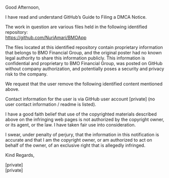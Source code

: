Good Afternoon,

I have read and understand GitHub’s Guide to Filing a DMCA Notice.  

The work in question are various files held in the following identified repository:  
https://github.com/NuriAmari/BMOApp  

The files located at this identified repository contain proprietary information that belongs to BMO Financial Group, and the original poster had no known legal authority to share this information publicly. This information is confidential and proprietary to BMO Financial Group, was posted on GitHub without company authorization, and potentially poses a security and privacy risk to the company.  

We request that the user remove the following identified content mentioned above.  

Contact information for the user is via GitHub user account [private] (no user contact information / readme is listed).

I have a good faith belief that use of the copyrighted materials described above on the infringing web pages is not authorized by the copyright owner, or its agent, or the law. I have taken fair use into consideration.

I swear, under penalty of perjury, that the information in this notification is accurate and that I am the copyright owner, or am authorized to act on behalf of the owner, of an exclusive right that is allegedly infringed.

Kind Regards,  

[private]  
[private]  
